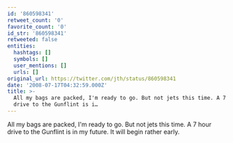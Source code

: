 ```yaml
---
id: '860598341'
retweet_count: '0'
favorite_count: '0'
id_str: '860598341'
retweeted: false
entities:
  hashtags: []
  symbols: []
  user_mentions: []
  urls: []
original_url: https://twitter.com/jth/status/860598341
date: '2008-07-17T04:32:59.000Z'
title: >-
  All my bags are packed, I'm ready to go. But not jets this time. A 7 hour
  drive to the Gunflint is i…
---
```


All my bags are packed, I'm ready to go. But not jets this time. A 7 hour drive to the Gunflint is in my future. It will begin rather early.